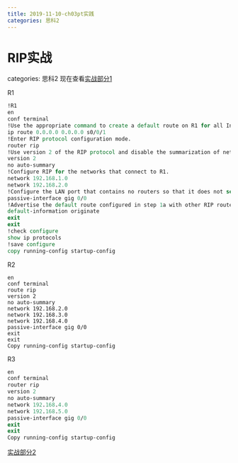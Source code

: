 ```yaml
---
title: 2019-11-10-ch03pt实践
categories: 思科2
---
```

# RIP实战
categories: 思科2
现在查看[实战部分1](https://www.ccna7.com/3-2-1-8-packet-tracer-configuring-ripv2/)

R1

```tcl
!R1
en
conf terminal
!Use the appropriate command to create a default route on R1 for all Internet traffic to exit the network through S0/0/1.
ip route 0.0.0.0 0.0.0.0 s0/0/1
!Enter RIP protocol configuration mode.
router rip
!Use version 2 of the RIP protocol and disable the summarization of networks.
version 2
no auto-summary
!Configure RIP for the networks that connect to R1.
network 192.168.1.0
network 192.168.2.0
!Configure the LAN port that contains no routers so that it does not send out any routing information.
passive-interface gig 0/0
!Advertise the default route configured in step 1a with other RIP routers.
default-information originate
exit
exit
!check configure
show ip protocols
!save configure
copy running-config startup-config 
```

R2

```
en
conf terminal
route rip
version 2
no auto-summary
network 192.168.2.0
network 192.168.3.0
network 192.168.4.0
passive-interface gig 0/0
exit
exit
Copy running-config startup-config
```



R3

```tcl
en
conf terminal
router rip
version 2
no auto-summary
network 192.168.4.0
network 192.168.5.0
passive-interface gig 0/0
exit
exit
Copy running-config startup-config
```

[实战部分2](http://www.cabrillo.edu/~rgraziani/cis82/labs-v6/3-2-1-9-Lab-ConfiguringBasicRIPv2.pdf)





